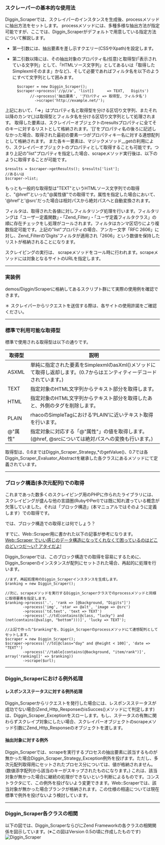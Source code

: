### スクレーパーの基本的な使用法 ###

Diggin_Scraperでは、スクレイパーのインスタンスを生成後、processメソッドに抽出方法をセットします。
processメソッドには、多種多様な抽出方法が指定可能ですが、ここでは、Diggin_Scraperがデフォルトで用意している指定方法について解説します。

- 第一引数には、抽出要素を差し示すクエリー(CSSやXpath)を設定します。
- 第二引数以降には、その抽出対象のプロパティ名(任意)と取得型(「表示されている文字列」として、「HTMLソース文字列」としてあるいは「取得したSimplexmlそのまま」かなど)、そして必要であればフィルタ名を以下のようにすべて文字列として囲みます。

        $scraper = new Diggin_Scraper();
        $scraper->process('//p//a', 'list[]      => TEXT,   Digits') 
              //->process('抽出要素', 'プロパティ => 取得型, フィルタ名') 
                ->scrape('http://example.net/');

上記において、「=>」はプロパティ名と取得型を分ける区切り文字列、またそれ以降のカンマ(,)は取得型とフィルタ名を分ける区切り文字列として処理されます。
取得した要素は、スクレイパーオブジェクトのresultsプロパティに全てそのキーに対するリストとして格納されます。'[]'をプロパティ名の後ろに記述しなかった場合、取得された最初の要素一つがプロパティキー名に対する連想配列として格納されます。
また各キー要素は、マジックメソッド__getの利用により、スクレイパーオブジェクトのプロパティとして取得することも可能です。つまり上記の"list"プロパティを指定した場合、scrapeメソッド実行後は、以下のように取得することが可能です。

    $results = $scraper->getResults(); $results['list'];
    //あるいは
    $scraper->list;

もっとも一般的な取得型は"TEXT"というHTMLソース文字列での取得と、"@href"といった"@属性値"での取得です。属性を指定した場合において、 '@href'と'@src'だった場合は相対パスから絶対パスへと自動変換されます。

フィルタは、取得された各値に対しフィルタリング処理を行います。フィルタリングは「ユーザー定義関数」・「Zend_Filter」・「ユーザ定義フィルタクラス」の順に存在チェックをし処理がコールされます。フィルタはカンマ区切りにより複数指定可能です。上記の"list"プロパティの場合、アンカー文字「RFC 2606」に対し、Zend_Filterの'Digits'フィルタが適用され「2606」という数値を保持したリストが格納されることになります。

スクレイピングの実行は、 scrapeメソッドをコール時に行われます。scrapeメソッドには対象となるサイトのURLを指定します。

---
### 実装例 ###
demos/Diggin/Scraperに格納してあるスクリプト群にて実際の使用例を確認できます。

＊ スクレイパーからリクエストを送信する際は、各サイトの使用許諾をご確認ください。

---
### 標準で利用可能な取得型 ###

標準で使用される取得型は以下の通りです。

取得型        | 説明
------------- | -------------
ASXML         | 単純に指定された要素をSimplexmlのasXml()メソッドにて取得し返却します。(0.7からはエンティティーデコードされています。)
TEXT          | 指定対象のHTML文字列からテキスト部分を取得します。
HTML          | 指定対象のHTML文字列からテキスト部分を取得したあと、外側のタグを削除します。
PLAIN         | rhacoのSimpleTagにおける’PLAIN’に近いテキスト取得を行います。
@"属性"       | 指定対象に対応する「@"属性"」の値を取得します。(@href, @srcについては絶対パスへの変換も行います。)

取得型は、0.6まではDiggin_Scraper_Strategy_*のgetValue()、0.7では各Diggin_Scraper_Evaluator_Abstractを継承した各クラスにあるメソッドにて定義されています。

---

### ブロック構造(多次元配列)での取得 ###

これまであった数多くのスクレイピング用のPHPに作られたライブラリには、スクレイピングが盛んな他の言語圏(RubyやPerl)では既に知れ渡っている概念が欠落していました。それは「ブロック構造」(本マニュアルではそのように定義します）での取得です。

では、ブロック構造での取得とは何でしょう？

すでに、Web::Scraper用に書かれた以下の記事が参考になります。
[Web::Scraper でいい感じのデータ構造になってくれなくて困っているのはどこのどいつだ〜い? アタイだよ!](http://en.yummy.stripper.jp/?eid=800109)

Diggin_Scraperでは、このブロック構造での取得を容易にするために、Diggin_Scraperのインスタンスが配列にセットされた場合、再起的に処理を行います。

    //まず、再起処理用のDiggin_Scraperインスタンスを生成します。
    $ranking = new Diggin_Scraper();

    //次に、scrapeメソッドを実行するDiggin_Scraperクラスでのprocessメソッドと同様に取得要素を指定します。
    $ranking->process('.', 'rank => [@background, "Digits"]')
            ->process('img', 'star => @alt', 'image => @src')
            ->process('td.text', 'text => TEXT')
            ->process('.//td[contains(@class, "lucky") and (not(contains(@valign, "bottom")))]', 'lucky => TEXT');

    //上記で作った"$ranking"を、Diggin_Scraperのprocessメソッドにて連想配列としてセットします。
    $scraper = new Diggin_Scraper();
    $scraper->process('//td[@class="day" and @height < 100]', 'date => "TEXT"')
            ->process('//table[contains(@background, "item/rank")]', array('ranking[]' => $ranking))
            ->scrape($url);

---
### Diggin_Scraperにおける例外処理 ###

#### レスポンスステータスに対する例外処理 ####
Diggin_Scraperからリクエストを発行した場合には、レスポンスステータスが成功でない場合(Zend_Http_ResponseのisSucces()メソッドにて判定します)は、Diggin_Scraper_Exceptionをスローします。もし、ステータスの有無に関わらずスクレイプ対象にしたい場合、スクレイパーオブジェクトのscrapeメソッド引数にZend_Http_Responseのオブジェクトを渡します。

#### 抽出対象に対する例外 ####
Diggin_Scraperでは、scrapeを実行するプロセスの抽出要素に該当するものが無かった場合Diggin_Scraper_Strategy_Exception例外を投げます。ただし、多次元配列取得用にセットされたプロセス分については、値が格納されません。(数値添字配列から該当のキーがスキップされたものになります。)
これは、該当対象が無かった場合に継続の処理ができないという判断によるものです。コンストラクタにて、この例外を投げないよう変更できます。Web::Scraperでは、該当対象が無かった場合ブランクが格納されます。この仕様の相違については現在標準で例外を投げないよう検討しています。


---
### Diggin_Scraper各クラスの相関 ###
以下の図では、Diggin_ScraperならびにZend Frameworkの各クラスの相関関係を図示しています。(※この図はVersion 0.5の頃に作成したものです)
<img src="scraper.gif" alt="Diggin_Scraper"/>
